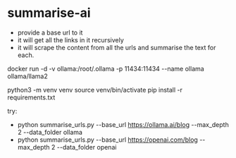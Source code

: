 # summarise-ai

- provide a base url to it
- it will get all the links in it recursively
- it will scrape the content from all the urls and summarise the text for each.


docker run -d -v ollama:/root/.ollama -p 11434:11434 --name ollama ollama/llama2

python3 -m venv venv
source venv/bin/activate
pip install -r requirements.txt


try:
- python summarise_urls.py --base_url https://ollama.ai/blog --max_depth 2 --data_folder ollama
- python summarise_urls.py --base_url https://openai.com/blog --max_depth 2 --data_folder openai
